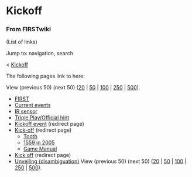 # Kickoff

### From FIRSTwiki

(List of links)

Jump to: navigation, search

&lt; [Kickoff](/index.php?title=Kickoff&redirect=no "Kickoff" )  

The following pages link to here:

View (previous 50) (next 50)
([20](/index.php?title=Special:Whatlinkshere/Kickoff&limit=20&from=0
"Special:Whatlinkshere/Kickoff" ) |
[50](/index.php?title=Special:Whatlinkshere/Kickoff&limit=50&from=0
"Special:Whatlinkshere/Kickoff" ) |
[100](/index.php?title=Special:Whatlinkshere/Kickoff&limit=100&from=0
"Special:Whatlinkshere/Kickoff" ) |
[250](/index.php?title=Special:Whatlinkshere/Kickoff&limit=250&from=0
"Special:Whatlinkshere/Kickoff" ) |
[500](/index.php?title=Special:Whatlinkshere/Kickoff&limit=500&from=0
"Special:Whatlinkshere/Kickoff" )).

  * [FIRST](/index.php/FIRST "FIRST" )
  * [Current events](/index.php/Current_events "Current events" )
  * [IR sensor](/index.php/IR_sensor "IR sensor" )
  * [Triple Play/Official hint](/index.php/Triple_Play/Official_hint "Triple Play/Official hint" )
  * [Kickoff event](/index.php?title=Kickoff_event&redirect=no "Kickoff event" ) (redirect page) 
  * [Kick-off](/index.php?title=Kick-off&redirect=no "Kick-off" ) (redirect page) 
    * [Tooth](/index.php/Tooth "Tooth" )
    * [1559 in 2005](/index.php/1559_in_2005 "1559 in 2005" )
    * [Game Manual](/index.php/Game_Manual "Game Manual" )
  * [Kick off](/index.php?title=Kick_off&redirect=no "Kick off" ) (redirect page) 
  * [Unveiling (disambiguation)](/index.php/Unveiling_%28disambiguation%29 "Unveiling \(disambiguation\)" )
View (previous 50) (next 50)
([20](/index.php?title=Special:Whatlinkshere/Kickoff&limit=20&from=0
"Special:Whatlinkshere/Kickoff" ) |
[50](/index.php?title=Special:Whatlinkshere/Kickoff&limit=50&from=0
"Special:Whatlinkshere/Kickoff" ) |
[100](/index.php?title=Special:Whatlinkshere/Kickoff&limit=100&from=0
"Special:Whatlinkshere/Kickoff" ) |
[250](/index.php?title=Special:Whatlinkshere/Kickoff&limit=250&from=0
"Special:Whatlinkshere/Kickoff" ) |
[500](/index.php?title=Special:Whatlinkshere/Kickoff&limit=500&from=0
"Special:Whatlinkshere/Kickoff" )).

